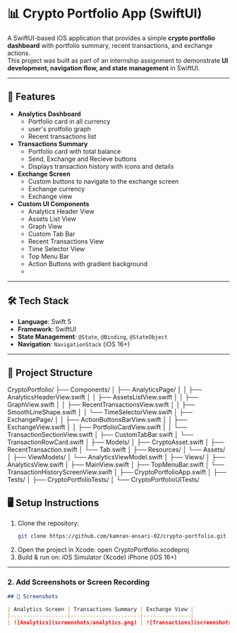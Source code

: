 # 📊 Crypto Portfolio App (SwiftUI)

A SwiftUI-based iOS application that provides a simple **crypto portfolio dashboard** with portfolio summary, recent transactions, and exchange actions.  
This project was built as part of an internship assignment to demonstrate **UI development, navigation flow, and state management** in SwiftUI.

---

## 🚀 Features

- **Analytics Dashboard**
  - Portfolio card in all currency
  - user's protfolio graph
  - Recent transactions list
- **Transactions Summary**
  - Portfolio card with total balance
  - Send, Exchange and Recieve buttons
  - Displays transaction history with icons and details
- **Exchange Screen**
  - Custom buttons to navigate to the exchange screen
  - Exchange currency
  - Exchange view 
- **Custom UI Components**
  - Analytics Header View
  - Assets List View
  - Graph View
  - Custom Tab Bar
  - Recent Transactions View
  - Time Selector View
  - Top Menu Bar
  - Action Buttons with gradient background
  - 

---

## 🛠️ Tech Stack

- **Language**: Swift 5  
- **Framework**: SwiftUI  
- **State Management**: `@State`, `@Binding`, `@StateObject`  
- **Navigation**: `NavigationStack` (iOS 16+)  

---

## 📂 Project Structure
CryptoPortfolio/
├── Components/
│ ├── AnalyticsPage/
│ │ ├── AnalyticsHeaderView.swift
│ │ ├── AssetsListView.swift
│ │ ├── GraphView.swift
│ │ ├── RecentTransactionsView.swift
│ │ ├── SmoothLineShape.swift
│ │ └── TimeSelectorView.swift
│ ├── ExchangePage/
│ │ ├── ActionButtonsBarView.swift
│ │ ├── ExchangeView.swift
│ │ ├── PortfolioCardView.swift
│ │ └── TransactionSectionView.swift
│ ├── CustomTabBar.swift
│ └── TransactionRowCard.swift
│
├── Models/
│ ├── CryptoAsset.swift
│ ├── RecentTransaction.swift
│ └── Tab.swift
│
├── Resources/
│ └── Assets/
│
├── ViewModels/
│ └── AnalyticsViewModel.swift
│
├── Views/
│ ├── AnalyticsView.swift
│ ├── MainView.swift
│ ├── TopMenuBar.swift
│ └── TransactionHistoryScreenView.swift
│
├── CryptoPortfolioApp.swift
│
├── Tests/
│ ├── CryptoPortfolioTests/
│ └── CryptoPortfolioUITests/

## 🖥️ Setup Instructions

1. Clone the repository:
   ```bash
   git clone https://github.com/kamran-ansari-02/crypto-portfolio.git
2. Open the project in Xcode:
  open CryptoPortfolio.xcodeproj
3. Build & run on:
  iOS Simulator (Xcode)
  iPhone (iOS 16+)


---

### 2. Add **Screenshots or Screen Recording**

```markdown
## 📸 Screenshots

| Analytics Screen | Transactions Summary | Exchange View |
|------------------|----------------------|---------------|
| ![Analytics](screenshots/analytics.png) | ![Transactions](screenshots/transactions.png) | ![Exchange](screenshots/exchange.png) |

